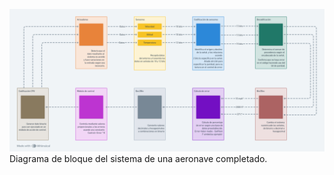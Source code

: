 ![alt text](<Diagrama de bloques corregido.png>)
Diagrama de bloque del sistema de una aeronave completado.